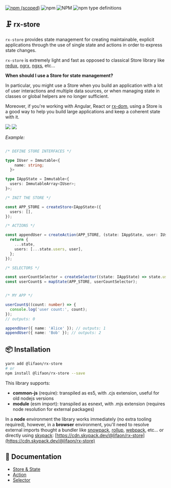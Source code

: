 [![npm (scoped)](https://img.shields.io/npm/v/@lifaon/rx-store.svg)](https://www.npmjs.com/package/@lifaon/rx-store)
![npm](https://img.shields.io/npm/dm/@lifaon/rx-store.svg)
![NPM](https://img.shields.io/npm/l/@lifaon/rx-store.svg)
![npm type definitions](https://img.shields.io/npm/types/@lifaon/rx-store.svg)

## 🗜️ rx-store

[comment]: <> (🗜️ 🗄)

`rx-store` provides state management for creating maintainable, explicit applications through the use of
single state and actions in order to express state changes.

`rx-store` is extremely light and fast as opposed to classical Store library like
[redux](https://redux.js.org/),
[ngrx](https://ngrx.io/),
[ngxs](https://www.ngxs.io/),
etc...

**When should I use a Store for state management?**

In particular, you might use a Store when you build an application with a lot of user interactions and multiple data sources,
or when managing state in classes or global helpers are no longer sufficient.

Moreover, if you're working with Angular, React or [rx-dom](https://github.com/lifaon74/rx-dom),
using a Store is a good way to help you build large applications and keep a coherent state with it.


[<img src="https://img.shields.io/badge/-tutorial-brightgreen?style=for-the-badge" />](./src/store/store.md)
[<img src="https://img.shields.io/badge/-examples-orange?style=for-the-badge" />](./examples/01-simple-example.md)


*Example:*

```ts

/* DEFINE STORE INTERFACES */

type IUser = Immutable<{
    name: string;
  }>

type IAppState = Immutable<{
  users: ImmutableArray<IUser>;
}>;

/* INIT THE STORE */

const APP_STORE = createStore<IAppState>({
  users: [],
});

/* ACTIONS */

const appendUser = createAction(APP_STORE, (state: IAppState, user: IUser): IAppState => {
  return {
    ...state,
    users: [...state.users, user],
  };
});

/* SELECTORS */

const userCountSelector = createSelector((state: IAppState) => state.users.length);
const userCount$ = mapState(APP_STORE, userCountSelector);


/* MY APP */

userCount$((count: number) => {
  console.log('user count:', count);
});
// outputs: 0

appendUser({ name: 'Alice' }); // outputs: 1
appendUser({ name: 'Bob' }); // outputs: 2
```

## 📦 Installation

```bash
yarn add @lifaon/rx-store
# or
npm install @lifaon/rx-store --save
```

This library supports:

- **common-js** (require): transpiled as es5, with .cjs extension, useful for old nodejs versions
- **module** (esm import): transpiled as esnext, with .mjs extension (requires node resolution for external packages)

In a **node** environment the library works immediately (no extra tooling required),
however, in a **browser** environment, you'll need to resolve external imports thought a bundler like
[snowpack](https://www.snowpack.dev/),
[rollup](https://rollupjs.org/guide/en/),
[webpack](https://webpack.js.org/),
etc...
or directly using [skypack](https://www.skypack.dev/):
[https://cdn.skypack.dev/@lifaon/rx-store](https://cdn.skypack.dev/@lifaon/rx-store)

## 📕 Documentation

- [Store & State](./src/store/store.md)
- [Action](./src/action/action.md)
- [Selector](./src/selector/selector.md)



